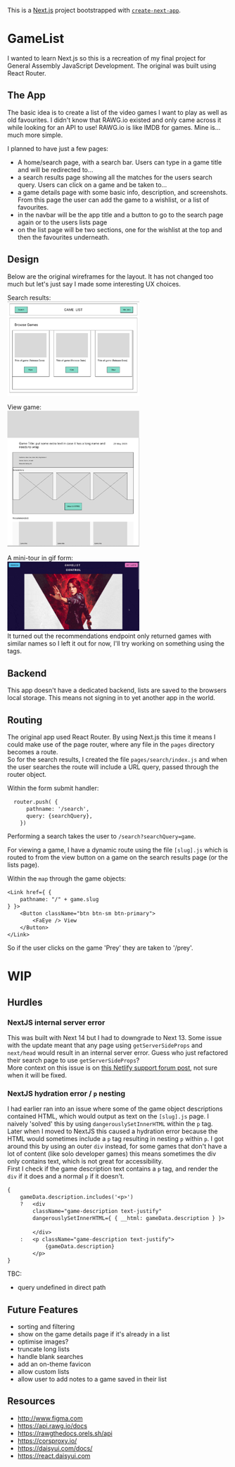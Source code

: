 This is a [Next.js](https://nextjs.org/) project bootstrapped with [`create-next-app`](https://github.com/vercel/next.js/tree/canary/packages/create-next-app).

# GameList

I wanted to learn Next.js so this is a recreation of my final project for General Assembly JavaScript Development. The original was built using React Router.

## The App

The basic idea is to create a list of the video games I want to play as well as old favourites. I didn't know that RAWG.io existed and only came across it while looking for an API to use! RAWG.io is like IMDB for games. Mine is... much more simple.

I planned to have just a few pages:

- A home/search page, with a search bar. Users can type in a game title and will be redirected to...
- a search results page showing all the matches for the users search query. Users can click on a game and be taken to...
- a game details page with some basic info, description, and screenshots. From this page the user can add the game to a wishlist, or a list of favourites.
- in the navbar will be the app title and a button to go to the search page again or to the users lists page
- on the list page will be two sections, one for the wishlist at the top and then the favourites underneath.

## Design

Below are the original wireframes for the layout. It has not changed too much but let's just say I made some interesting UX choices.

Search results:  
<img src="./screenshots/searchresults_wireframe.png" width="300">

View game:  
<img src="./screenshots/viewgame_wireframe.png" width="300">

A mini-tour in gif form:  
<img src="./screenshots/ViewGame.gif" width="300">  
It turned out the recommendations endpoint only returned games with similar names so I left it out for now, I'll try working on something using the tags.

## Backend

This app doesn't have a dedicated backend, lists are saved to the browsers local storage. This means not signing in to yet another app in the world.

## Routing

The original app used React Router. By using Next.js this time it means I could make use of the page router, where any file in the `pages` directory becomes a route.  
So for the search results, I created the file `pages/search/index.js` and when the user searches the route will include a URL query, passed through the router object.

Within the form submit handler:

```
  router.push( {
      pathname: '/search',
      query: {searchQuery},
    })
```

Performing a search takes the user to `/search?searchQuery=game`.

For viewing a game, I have a dynamic route using the file `[slug].js` which is routed to from the view button on a game on the search results page (or the lists page).

Within the `map` through the game objects:

```
<Link href={ {
    pathname: "/" + game.slug
} }>
    <Button className="btn btn-sm btn-primary">
        <FaEye /> View
    </Button>
</Link>
```

So if the user clicks on the game 'Prey' they are taken to '/prey'.

# WIP

## Hurdles

### NextJS internal server error

This was built with Next 14 but I had to downgrade to Next 13. Some issue with the update meant that any page using `getServerSideProps` and `next/head` would result in an internal server error. Guess who just refactored their search page to use `getServerSideProps`?  
More context on this issue is on [this Netlify support forum post](https://answers.netlify.com/t/next-js-14-upgrade-results-in-500-status-code/105786/1), not sure when it will be fixed.

### NextJS hydration error / `p` nesting

I had earlier ran into an issue where some of the game object descriptions contained HTML, which would output as text on the `[slug].js` page. I naively 'solved' this by using `dangerouslySetInnerHTML` within the `p` tag. Later when I moved to NextJS this caused a hydration error because the HTML would sometimes include a `p` tag resulting in nesting `p` within `p`. I got around this by using an outer `div` instead, for some games that don't have a lot of content (like solo developer games) this means sometimes the div only contains text, which is not great for accessibility.  
First I check if the game description text contains a `p` tag, and render the `div` if it does and a normal `p` if it doesn't.

```
{
    gameData.description.includes('<p>')
    ?   <div
        className="game-description text-justify"
        dangerouslySetInnerHTML={ { __html: gameData.description } }>

        </div>
    :   <p className="game-description text-justify">
            {gameData.description}
        </p>
}
```

TBC:

- query undefined in direct path

## Future Features

- sorting and filtering
- show on the game details page if it's already in a list
- optimise images?
- truncate long lists
- handle blank searches
- add an on-theme favicon
- allow custom lists
- allow user to add notes to a game saved in their list

## Resources

- http://www.figma.com
- https://api.rawg.io/docs
- https://rawgthedocs.orels.sh/api
- https://corsproxy.io/
- https://daisyui.com/docs/
- https://react.daisyui.com
